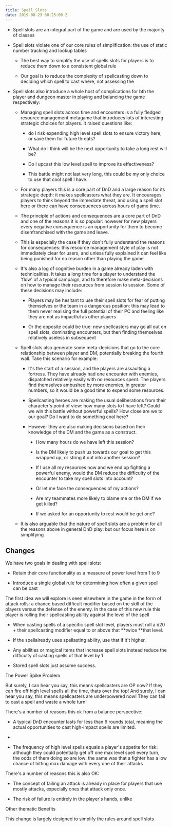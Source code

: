 ```yaml
---
title: Spell Slots
date: 2019-08-23 00:25:00 Z
---
```


* Spell slots are an integral part of the game and are used by the majority of classes

* Spell slots violate one of our core rules of simplification: the use of static number tracking and lookup tables

  * The best way to simplify the use of spells slots for players is to reduce them down to a consistent global rule

  * Our goal is to reduce the complexity of spellcasting down to deciding which spell to cast where, not assessing the

* Spell slots also introduce a whole host of complications for bth the player and dungeon master in playing and balancing the game respectively:

  * Managing spell slots across time and encounters is a fully fledged resource management metagame that introduces lots of interesting strategic choices for players. It raised questions like:

    * do I risk expending high level spell slots to ensure victory here, or save them for future threats?

    * What do I think will be the next opportunity to take a long rest will be?

    * Do I upcast this low level spell to improve its effectiveness?

    * This battle might not last very long, this could be my only choice to use that cool spell I have.

  * For many players this is a core part of DnD and a large reason for its strategic depth: it makes spellcasters what they are. It encourages players to think beyond the immediate threat, and using a spell slot here or there can have consequences across hours of game time.

  * The principle of actions and consequences are a core part of DnD and one of the reasons it is so popular: however for new players every negative consequence is an opportunity for them to become disenfranchised with the game and leave.

  * This is especially the case if they don't fully understand the reasons for consequences: this resource management style of play is not immediately clear for users, and unless fully explained it can feel like being punished for no reason other than playing the game.

  * It's also a log of cognitive burden in a game already laden with technicalities. It takes a long time for a player to understand the 'flow' of a typical campaign, and to therefore make meta-decisions on how to manage their resources from session to session. Some of these decisions may include:

    * Players may be hesitant to use their spell slots for fear of putting themselves or the team in a dangerous position: this may lead to them never realising the full potential of their PC and feeling like they are not as impactful as other players

    * Or the opposite could be true: new spellcasters may go all out on spell slots, dominating encounters, but then finding themselves relatively useless in subsequent

  * Spell slots also generate some meta-decisions that go to the core relationship between player and DM, potentially breaking the fourth wall. Take this scenario for example:

    * It's the start of a session, and the players are assaulting a fortress. They have already had one encounter with enemies, dispatched relatively easily with no resources spent. The players find themselves ambushed by more enemies, in greater numbers, so it would be a good time to expend some resources.

    * Spellcasting heroes are making the usual deliberations from their character's point of view: how many slots to I have left? Could we win this battle without powerful spells? How close are we to our goal? Do I want to do something cool here?

    * However they are also making decisions based on their knowledge of the DM and the game as a construct.

      * How many hours do we have left this session?

      * Is the DM likely to push us towards our goal to get this wrapped up, or string it out into another session?

      * If I use all my resources now and we end up fighting a powerful enemy, would the DM reduce the difficulty of the encounter to take my spell slots into account?

      * Or let me face the consequences of my actions?

      * Are my teammates more likely to blame me or the DM if we get killed?

      * If we asked for an opportunity to rest would be get one?

  * It is also arguable that the nature of spell slots are a problem for all the reasons above in general DnD play: but our focus here is on simplifying

## Changes

We have two goals in dealing with spell slots:

* Retain their core functionality as a measure of power level from 1 to 9

* Introduce a single global rule for determining how often a given spell can be cast

The first idea we will explore is seen elsewhere in the game in the form of attack rolls: a chance based difficult modifier based on the skill of the players versus the defense of the enemy.  In the case of this new rule this player is rolling their spellcasting ability against the level of the spell

* When casting spells of a specific spell slot level, players must roll a d20 \+ their spellcasting modifier equal to or above that \*\*twice \*\*that level.

* If the spellalready uses spellasting ability, use that if it't higher. 

* Any abilities or magical items that increase spell slots instead reduce the difficulty of casting spells of that level by 1

* Stored spell slots just assume success.

The Power Spike Problem

But surely, I can hear you say, this means spellcasters are OP now? If they can fire off high level spells all the time, thats over the top! And surely, I can hear you say, this means spellcasters are underpowered now! They can fail to cast a spell and waste a whole turn!

There's a number of reasons this ok from a balance perspective:

* A typical DnD encounter lasts for less than 6 rounds total, meaning the actual opportunities to cast high-impact spells are limited.

* 

* The frequency of high level spells equals a player's appetite for risk: although they could potentially get off one max level spell every turn, the odds of them doing so are low: the same was that a fighter has a low chance of hitting max damage with every one of their attacks

There's a number of reasons this is also OK:

* The concept of failing an attack is already in place for players that use mostly attacks, expecially ones that attack only once.

* The risk of failure is entirely in the player's hands, unlike

Other thematic Benefits

This change is largely designed to simplify the rules around spell slots